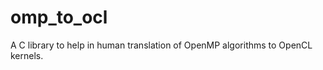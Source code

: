 omp_to_ocl
==========

A C library to help in human translation of OpenMP algorithms to OpenCL kernels.